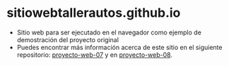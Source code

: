 # sitiowebtallerautos.github.io

- Sitio web para ser ejecutado en el navegador como ejemplo de demostración del proyecto original
- Puedes encontrar más información acerca de este sitio en el siguiente repositorio: [proyecto-web-07](https://github.com/misproyectosweb/proyecto-web-07.git) y en [proyecto-web-08](https://github.com/misproyectosweb/proyecto-web-08.git).

